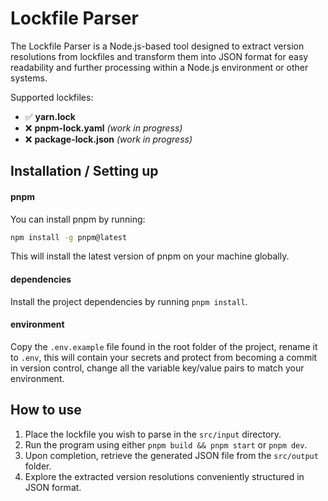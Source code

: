 # Lockfile Parser

The Lockfile Parser is a Node.js-based tool designed to extract version resolutions from lockfiles and transform them into JSON format for easy readability and further processing within a Node.js environment or other systems.

Supported lockfiles:

- ✅ **yarn.lock**
- ❌ **pnpm-lock.yaml** _(work in progress)_
- ❌ **package-lock.json** _(work in progress)_

## Installation / Setting up

#### pnpm

You can install pnpm by running:

```bash
npm install -g pnpm@latest
```

This will install the latest version of pnpm on your machine globally.

#### dependencies

Install the project dependencies by running `pnpm install`.

#### environment

Copy the `.env.example` file found in the root folder of the project, rename it to `.env`, this will contain your secrets and protect from becoming a commit in version control, change all the variable key/value pairs to match your environment.

## How to use

1. Place the lockfile you wish to parse in the `src/input` directory.
2. Run the program using either `pnpm build && pnpm start` or `pnpm dev`.
3. Upon completion, retrieve the generated JSON file from the `src/output` folder.
4. Explore the extracted version resolutions conveniently structured in JSON format.
